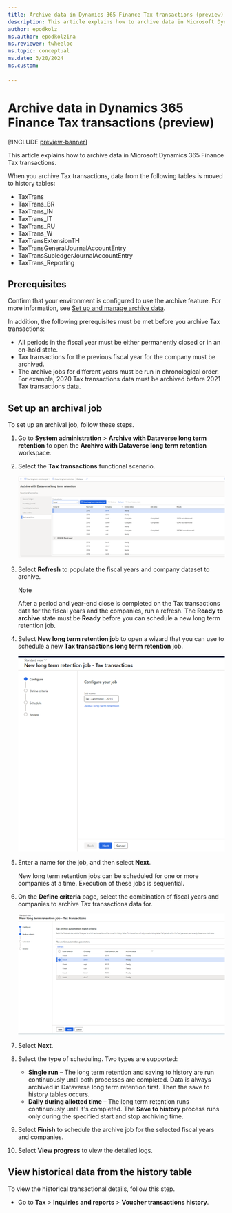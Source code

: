 ```yaml
---
title: Archive data in Dynamics 365 Finance Tax transactions (preview)
description: This article explains how to archive data in Microsoft Dynamics 365 Finance Tax transactions.
author: epodkolz
ms.author: epodkolzina
ms.reviewer: twheeloc
ms.topic: conceptual
ms.date: 3/20/2024
ms.custom:

---
```

# Archive data in Dynamics 365 Finance Tax transactions (preview)

[!INCLUDE [preview-banner](../../../supply-chain/includes/preview-banner.md)]

This article explains how to archive data in Microsoft Dynamics 365 Finance Tax transactions.

When you archive Tax transactions, data from the following tables is moved to history tables:

- TaxTrans
- TaxTrans\_BR
- TaxTrans\_IN
- TaxTrans\_IT
- TaxTrans\_RU
- TaxTrans\_W
- TaxTransExtensionTH
- TaxTransGeneralJournalAccountEntry
- TaxTransSubledgerJournalAccountEntry
- TaxTrans\_Reporting

## Prerequisites

Confirm that your environment is configured to use the archive feature. For more information, see [Set up and manage archive data](archive-setup-manage.md).

In addition, the following prerequisites must be met before you archive Tax transactions:

- All periods in the fiscal year must be either permanently closed or in an on-hold state.
- Tax transactions for the previous fiscal year for the company must be archived.
- The archive jobs for different years must be run in chronological order. For example, 2020 Tax transactions data must be archived before 2021 Tax transactions data.

## Set up an archival job

To set up an archival job, follow these steps.

1. Go to **System administration** \> **Archive with Dataverse long term retention** to open the **Archive with Dataverse long term retention** workspace.
1. Select the **Tax transactions** functional scenario.

    ![Screenshot of the tab for the Tax transactions functional scenario in the Archive with Dataverse long term retention workspace.](./media/DV_Long_term_retention_Tax%20transactions_1.png)

1. Select **Refresh** to populate the fiscal years and company dataset to archive.

    > [!NOTE]
    > After a period and year-end close is completed on the Tax transactions data for the fiscal years and the companies, run a refresh. The **Ready to archive** state must be **Ready** before you can schedule a new long term retention job.

1. Select **New long term retention job** to open a wizard that you can use to schedule a new **Tax transactions long term retention** job.

    ![Screenshot of the Configure page of the New long term retention job - Tax transactions wizard.](./media/DV_Long_term_retention_Tax%20transactions_2.png)

1. Enter a name for the job, and then select **Next**.

    New long term retention jobs can be scheduled for one or more companies at a time. Execution of these jobs is sequential.

1. On the **Define criteria** page, select the combination of fiscal years and companies to archive Tax transactions data for.

    ![Screenshot of the Define criteria page of the New long term retention job - Tax transactions wizard.](./media/DV_Long_term_retention_Tax%20transactions_3.png)

1. Select **Next**.
1. Select the type of scheduling. Two types are supported:

    - **Single run** – The long term retention and saving to history are run continuously until both processes are completed. Data is always archived in Dataverse long term retention first. Then the save to history tables occurs.
    - **Daily during allotted time** – The long term retention runs continuously until it's completed. The **Save to history** process runs only during the specified start and stop archiving time.

1. Select **Finish** to schedule the archive job for the selected fiscal years and companies.
1. Select **View progress** to view the detailed logs.

## View historical data from the history table

To view the historical transactional details, follow this step.

- Go to **Tax** \> **Inquiries and reports** \> **Voucher transactions history**.
